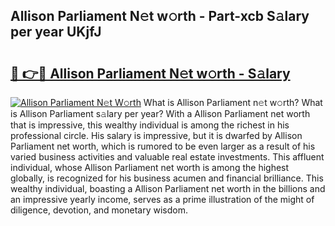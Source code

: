 ## Allison Parliament N𝚎t w𝚘rth - Part-xcb S𝚊lary per year UKjfJ

# <h2><a href="http://gc2vt2s.nevu.top/?p=Allison+Parliament">🔗 👉🔴 Allison Parliament N𝚎t w𝚘rth - S𝚊lary</a></h2>

[![Allison Parliament N𝚎t W𝚘rth](https://i.imgur.com/Oavwk0R.jpeg)](http://gc2vt2s.nevu.top/?p=Allison+Parliament)
What is Allison Parliament n𝚎t w𝚘rth? What is Allison Parliament s𝚊lary per year?
With a Allison Parliament net worth that is impressive, this wealthy individual is among the richest in his professional circle. His salary is impressive, but it is dwarfed by Allison Parliament net worth, which is rumored to be even larger as a result of his varied business activities and valuable real estate investments. This affluent individual, whose Allison Parliament net worth is among the highest globally, is recognized for his business acumen and financial brilliance. This wealthy individual, boasting a Allison Parliament net worth in the billions and an impressive yearly income, serves as a prime illustration of the might of diligence, devotion, and monetary wisdom.
